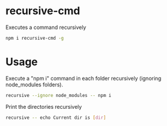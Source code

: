 # recursive-cmd
Executes a command recursively

```bash
npm i recursive-cmd -g
```

# Usage
Execute a "npm i" command in each folder recursively (ignoring node_modules folders).
```bash
recursive --ignore node_modules -- npm i
```

Print the directories recursively
```bash
recursive -- echo Current dir is [dir]
```
